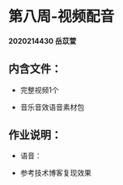 # 第八周-视频配音

#### 2020214430 岳苡萱

## 内含文件：

 + 完整视频1个
 
 + 音乐音效语音素材包
   
## 作业说明：

 + 语音：
 
 + 参考技术博客复现效果
